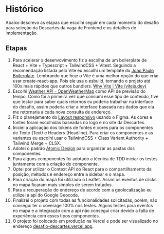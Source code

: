 # Histórico

Abaixo descrevo as etapas que escolhi seguir em cada momento do desafio para seleção da Descartes da vaga de Frontend e os detalhes de implementação.

## Etapas

1. Para acelerar o desenvovimento fiz a escolha de um boilerplate de React + Vite + Typescript + TailwindCSS + Vitest. Seguindo a recomendação listada pelo Vite eu escolhi um template do [Joao Paulo Boilerplate](joaopaulomoraes/reactjs-vite-tailwindcss-boilerplate). Lembrando que hoje o Vite é uma melhor opção do que criar usar create-react-app. Pois ele usa o esbuild, tornando o projeto até 100x mais rápidos que outros bundlers. [Why Vite | Vite (vitejs.dev)](https://vitejs.dev/guide/why.html)
2. Escolhi [Weather API - OpenWeatherMap](https://openweathermap.org/api) como API de previsão do tempo. Como foi a primeira vez que consumi esse tipo de conteúdo, tive que testar para saber quais retornos eu poderia trabalhar na interface do desafio, assim poderia criar a interface baseada nos dados que ela me retornaria a cada nova consulta de endereço.
3. Fiz o planejamento do [Layout responsivo](https://www.figma.com/file/rn1I11GEmr0R8dWJfB7NUq/Descartes?type=design&node-id=0%3A1&t=wxjyVvHyP11rTnXz-1) usando o Figma. As cores e fontes foram escolhidas baseadas no logo e no site da Descartes.
4. Iniciei a aplicação dos tokens de fontes e cores para os componentes de Texto (Text) e Headers (Headline). Para criar os componentes e as variantes eu escolhi usar o TailwindCSS + Class Variant Authority + Tailwind Merge + CLSX.
5. Adotei o padrão [Atomic Design](https://awari.com.br/atomic-design/) para organizar as pastas dos componentes.
6. Para alguns componentes foi adotado a técnica de TDD iniciar os testes juntamente com a criação do componente.
7. Optei por utilizar o Context API do React para o compartilhamento da posição, métodos e endereço entre a sidebar e o mapa.
8. Para criação do mapa foi utilizado o Leaflet. Assim os eventos de clicks no mapa ficaram mais simples de serem tratados.
9. Para a recuperação do endereço de acordo com a geolocalização eu utilizei a api do Google Geocode.
10. Finalizei o projeto com todas as funcionalidades solicitadas, porém, não consegui ter o coverage 100% nos testes. Alguns testes para eventos no mapa e a integração com a api não consegui criar devido a falta de experiência com esses tipos componentes.
11. O projeto foi colocado em produção na Vercel e pode ser visualizado no endereço [desafio-descartes.vercel.app](https://desafio-descartes.vercel.app/).
